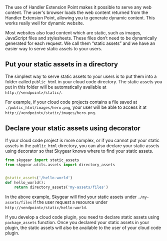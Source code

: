 The use of Handler Extension Point makes it possible to serve any web content.
The user's browser loads the
web content returned from the Handler Extension Point, allowing you to
generate dynamic content. This works really well for dynamic website.

Most websites also load content which are static, such as images, JavaScript
files and stylesheets. These files don’t need to be dynamically generated
for each request. We call them “static assets” and we have an easier way
to serve static assets to your users.

## Put your static assets in a directory

The simplest way to serve static assets to your users is to put them into
a folder called `public_html` in your cloud code directory. The static
assets you put in this folder will be automatically available at
`http://<endpoint>/static/`.

For example, if your cloud code projects contains a file saved at
`./public_html/images/hero.png`, your user will be able to access it
at `http://<endpoint>/static/images/hero.png`.

## Declare your static assets using decorator

If your cloud code project is more complex, or if you cannot put your static
assets
in the `public_html` directory, you can also declare your static assets using
decorator so that Skygear knows where to find your static assets.

```python
from skygear import static_assets
from skygear.utils.assets import directory_assets


@static_assets('/hello-world')
def hello_world():
    return directory_assets('my-assets/files')
```

In the above example, Skygear will find your static assets under
`./my-assets/files` if the user request a resource under
`http://<endpoint>/static/hello-world`.

If you develop a cloud code plugin, you need to declare static assets
using `package_assets` function. Once you declared your static assets in your
plugin, the static assets will also be available to the user of your cloud code
plugin.

